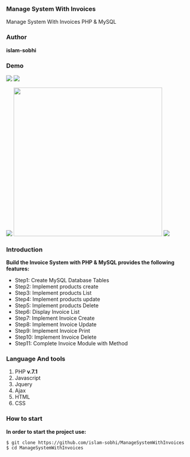 ### **Manage System With Invoices**
Manage System With Invoices PHP &amp; MySQL

### **Author**
**islam-sobhi**
### **Demo**
<img src="https://user-images.githubusercontent.com/22322246/85212061-1348ec80-b360-11ea-8984-dce8716400e3.PNG">     <img src="https://user-images.githubusercontent.com/22322246/85212119-aa15a900-b360-11ea-922c-a41434556578.PNG">

<img src="https://user-images.githubusercontent.com/22322246/85212157-f9f47000-b360-11ea-9c23-2dc33ae11983.PNG">      <img src="https://user-images.githubusercontent.com/22322246/85212093-72a6fc80-b360-11ea-8633-dc9b65099895.PNG" width="400">
<img src="https://user-images.githubusercontent.com/22322246/85212126-b26de400-b360-11ea-8c3c-1364e87c08b2.PNG">

### **Introduction**
**Build the Invoice System with PHP & MySQL provides the following features:**
- Step1: Create MySQL Database Tables
- Step2: Implement products create
- Step3: Implement products List
- Step4: Implement products update
- Step5: Implement products Delete
- Step6: Display Invoice List
- Step7: Implement Invoice Create
- Step8: Implement Invoice Update
- Step9: Implement Invoice Print
- Step10: Implement Invoice Delete
- Step11: Complete Invoice Module with Method


### **Language And tools**
1. PHP **v.7.1**
2. Javascript
3. Jquery
4. Ajax
5. HTML
6. CSS


### **How to start**
**In order to start the project use:**
```
$ git clone https://github.com/islam-sobhi/ManageSystemWithInvoices
$ cd ManageSystemWithInvoices
```
